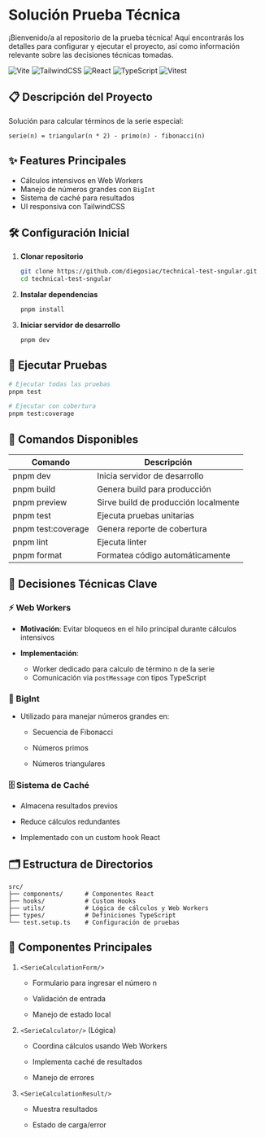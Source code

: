 # Solución Prueba Técnica

¡Bienvenido/a al repositorio de la prueba técnica! Aquí encontrarás los detalles para configurar y ejecutar el proyecto, así como información relevante sobre las decisiones técnicas tomadas.

![Vite](https://img.shields.io/badge/Vite-646CFF?style=for-the-badge&logo=vite&logoColor=fff)
![TailwindCSS](https://img.shields.io/badge/Tailwind%20CSS-%2338B2AC.svg?style=for-the-badge&logo=tailwind-css&logoColor=white)
![React](https://img.shields.io/badge/React-20232A?style=for-the-badge&logo=react&logoColor=61DAFB)
![TypeScript](https://img.shields.io/badge/TypeScript-007ACC?style=for-the-badge&logo=typescript&logoColor=white)
![Vitest](https://img.shields.io/badge/Vitest-6E9F18?style=for-the-badge&logo=vitest&logoColor=white)

## 📋 Descripción del Proyecto

Solución para calcular términos de la serie especial:

`serie(n) = triangular(n * 2) - primo(n) - fibonacci(n)`

## ✨ Features Principales

- Cálculos intensivos en Web Workers
- Manejo de números grandes con `BigInt`
- Sistema de caché para resultados
- UI responsiva con TailwindCSS

## 🛠 Configuración Inicial

1. **Clonar repositorio**

   ```bash
   git clone https://github.com/diegosiac/technical-test-sngular.git
   cd technical-test-sngular
   ```

2. **Instalar dependencias**

   ```bash
   pnpm install
   ```

3. **Iniciar servidor de desarrollo**

   ```bash
   pnpm dev
   ```

## 🧪 Ejecutar Pruebas

```bash
# Ejecutar todas las pruebas
pnpm test

# Ejecutar con cobertura
pnpm test:coverage
```

## 🚀 Comandos Disponibles

| Comando            | Descripción                          |
| ------------------ | ------------------------------------ |
| pnpm dev           | Inicia servidor de desarrollo        |
| pnpm build         | Genera build para producción         |
| pnpm preview       | Sirve build de producción localmente |
| pnpm test          | Ejecuta pruebas unitarias            |
| pnpm test:coverage | Genera reporte de cobertura          |
| pnpm lint          | Ejecuta linter                       |
| pnpm format        | Formatea código automáticamente      |

## 🧠 Decisiones Técnicas Clave

### ⚡ Web Workers

- **Motivación**: Evitar bloqueos en el hilo principal durante cálculos intensivos

- **Implementación**:

  - Worker dedicado para calculo de término n de la serie
  - Comunicación via `postMessage` con tipos TypeScript

### 🔢 BigInt

- Utilizado para manejar números grandes en:

  - Secuencia de Fibonacci

  - Números primos

  - Números triangulares

### 🗄 Sistema de Caché

- Almacena resultados previos

- Reduce cálculos redundantes

- Implementado con un custom hook React

## 🗂 Estructura de Directorios

```
src/
├── components/      # Componentes React
├── hooks/           # Custom Hooks
├── utils/           # Lógica de cálculos y Web Workers
├── types/           # Definiciones TypeScript
└── test.setup.ts    # Configuración de pruebas
```

## 🧩 Componentes Principales

1. `<SerieCalculationForm/>`

   - Formulario para ingresar el número n

   - Validación de entrada

   - Manejo de estado local

2. `<SerieCalculator/>` (Lógica)

   - Coordina cálculos usando Web Workers

   - Implementa caché de resultados

   - Manejo de errores

3. `<SerieCalculationResult/>`

   - Muestra resultados

   - Estado de carga/error
